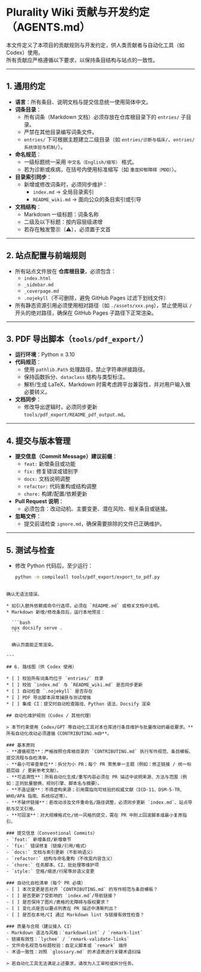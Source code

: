 # Plurality Wiki 贡献与开发约定（AGENTS.md）

本文件定义了本项目的贡献规则与开发约定，供人类贡献者与自动化工具（如 Codex）使用。  
所有贡献应严格遵循以下要求，以保持条目结构与站点的一致性。

---

## 1. 通用约定

- **语言**：所有条目、说明文档与提交信息统一使用简体中文。
- **词条目录**：
  - 所有词条（Markdown 文档）必须存放在仓库根目录下的 `entries/` 子目录。
  - 严禁在其他目录编写词条文件。
  - `entries/` 下可根据主题建立二级目录（如 `entries/诊断与临床/`、`entries/系统体验与机制/`）。
- **命名规范**：
  - 一级标题统一采用 `中文名（English/缩写）` 格式。
  - 若为诊断或疾病，在括号内使用标准缩写（如 `重度抑郁障碍（MDD）`）。
- **目录索引同步**：
  - 新增或修改词条时，必须同步维护：
    - `index.md` → 全局目录索引
    - `README_wiki.md` → 面向公众的条目索引或引导
- **文档结构**：
  - Markdown 一级标题：词条名称
  - 二级及以下标题：按内容层级递增
  - 若存在触发警示（⚠），必须置于文首

---

## 2. 站点配置与前端规则

- 所有站点文件放在 **仓库根目录**，必须包含：  
  - `index.html`  
  - `_sidebar.md`  
  - `_coverpage.md`  
  - `.nojekyll`（不可删除，避免 GitHub Pages 过滤下划线文件）  
- 所有静态资源引用必须使用相对路径（如 `./assets/xxx.png`），禁止使用以 `/` 开头的绝对路径，确保在 GitHub Pages 子路径下正常渲染。

---

## 3. PDF 导出脚本（`tools/pdf_export/`）

- **运行环境**：Python ≥ 3.10
- **代码规范**：
  - 使用 `pathlib.Path` 处理路径，禁止字符串拼接路径。
  - 保持函数拆分、`dataclass` 结构与类型标注。
  - 解析/生成 LaTeX、Markdown 时需考虑跨平台兼容性，并对用户输入做必要转义。
- **文档同步**：
  - 修改导出逻辑时，必须同步更新 `tools/pdf_export/README_pdf_output.md`。

---

## 4. 提交与版本管理

- **提交信息（Commit Message）建议前缀**：
  - `feat:` 新增条目或功能
  - `fix:` 修复错误或错别字
  - `docs:` 文档说明调整
  - `refactor:` 代码重构或结构调整
  - `chore:` 构建/配置/依赖更新
- **Pull Request 说明**：
  - 必须包含：改动动机、主要变更、潜在风险、相关条目或链接。
- **忽略文件**：
  - 提交前请检查 `ignore.md`，确保需要排除的文件已正确维护。

---

## 5. 测试与检查

- 修改 Python 代码后，至少运行：
  ```bash
  python -m compileall tools/pdf_export/export_to_pdf.py
````

确认无语法错误。

* 如引入额外依赖或命令行选项，必须在 `README.md` 或相关文档中注明。
* Markdown 新增/修改条目后，运行本地预览：

  ```bash
  npx docsify serve .
  ```

  确认页面能正常渲染。

---

## 6. 路线图（供 Codex 使用）

* [ ] 校验所有词条均位于 `entries/` 目录
* [ ] 校验 `index.md` 与 `README_wiki.md` 是否同步更新
* [ ] 自动检查 `.nojekyll` 是否存在
* [ ] PDF 导出脚本异常捕获与测试增强
* [ ] 集成 CI：提交时自动检查路径、Python 语法、Docsify 渲染

## 自动化维护规则（Codex / 其他代理）

> 本节约束使用 Codex/GPT 等自动化工具对本仓库进行条目维护与批量改动的最低要求。**所有自动化改动必须遵循《CONTRIBUTING.md》**。

### 基本原则
- **遵循规范**：严格按照仓库根目录的 `CONTRIBUTING.md` 执行写作规范、条目模板、提交流程与自检清单。
- **最小可审查单位**：拆分为小 PR；每个 PR 聚焦单一主题（例如：修正链接 / 统一标题层级 / 更新参考文献）。
- **可追溯性**：所有自动化生成/重写内容必须在 PR 描述中说明来源、方法与范围（例如：正则批量替换、规则引擎、脚本名与摘要）。
- **不造证据**：不得虚构来源；引用需指向可核验的权威文献（ICD-11、DSM-5-TR、WHO/APA 指南、系统综述等）。
- **不破坏链接**：若改动涉及文件重命名/路径调整，必须同步更新 `index.md`、站点导航与交叉引用。
- **可回滚**：对大规模格式化/统一风格的提交，需在 PR 中附上回滚脚本或最小复原指引。

### 提交信息（Conventional Commits）
- `feat:` 新增条目/新增章节
- `fix:` 错误修复（链接/引用/格式）
- `docs:` 文档与索引更新（不影响语义）
- `refactor:` 结构与命名重构（不改变内容含义）
- `chore:` 任务脚本、CI、批处理等维护项
- `style:` 空格/缩进/行尾等非语义变更

### 自动化自检清单（每个 PR 必填）
- [ ] 本次变更是否对齐 `CONTRIBUTING.md` 的写作规范与条目模板？
- [ ] 是否更新了受影响的 `index.md`/导航链接？
- [ ] 是否保持了图片/表格的无障碍与版权要求？
- [ ] 变化点是否以要点列表在 PR 描述中清晰列出？
- [ ] 是否在本地/CI 通过 Markdown lint 与链接有效性检查？

### 质量与合规（建议接入 CI）
- Markdown 语法与风格：`markdownlint` / `remark-lint`
- 链接有效性：`lychee` / `remark-validate-links`
- 文件命名规范与标题校验：自定义脚本或 `remark` 插件
- 术语一致性：对照 `glossary.md` 的术语表进行关键术语扫描

> 若自动化工具无法满足上述要求，请改为人工审校或拆分任务。

